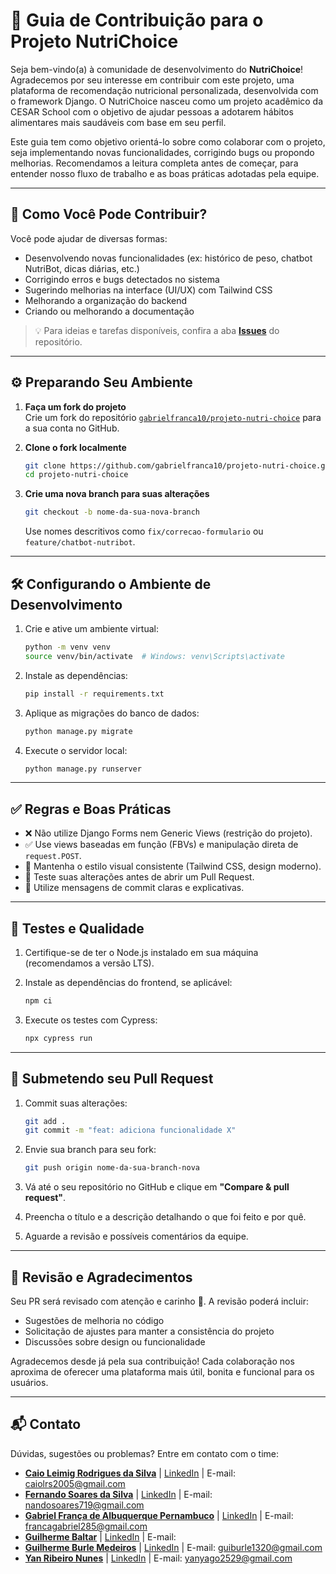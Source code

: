 # 🥗 Guia de Contribuição para o Projeto NutriChoice

Seja bem-vindo(a) à comunidade de desenvolvimento do **NutriChoice**! Agradecemos por seu interesse em contribuir com este projeto, uma plataforma de recomendação nutricional personalizada, desenvolvida com o framework Django. O NutriChoice nasceu como um projeto acadêmico da CESAR School com o objetivo de ajudar pessoas a adotarem hábitos alimentares mais saudáveis com base em seu perfil.

Este guia tem como objetivo orientá-lo sobre como colaborar com o projeto, seja implementando novas funcionalidades, corrigindo bugs ou propondo melhorias. Recomendamos a leitura completa antes de começar, para entender nosso fluxo de trabalho e as boas práticas adotadas pela equipe.

---

## 🚀 Como Você Pode Contribuir?

Você pode ajudar de diversas formas:

- Desenvolvendo novas funcionalidades (ex: histórico de peso, chatbot NutriBot, dicas diárias, etc.)
- Corrigindo erros e bugs detectados no sistema
- Sugerindo melhorias na interface (UI/UX) com Tailwind CSS
- Melhorando a organização do backend
- Criando ou melhorando a documentação

> 💡 Para ideias e tarefas disponíveis, confira a aba [**Issues**](https://github.com/gabrielfranca10/projeto-nutri-choice/issues) do repositório.

---

## ⚙️ Preparando Seu Ambiente

1. **Faça um fork do projeto**  
   Crie um fork do repositório [`gabrielfranca10/projeto-nutri-choice`](https://github.com/gabrielfranca10/projeto-nutri-choice) para a sua conta no GitHub.

2. **Clone o fork localmente**  
   ```bash
   git clone https://github.com/gabrielfranca10/projeto-nutri-choice.git
   cd projeto-nutri-choice
   ```

3. **Crie uma nova branch para suas alterações**  
   ```bash
   git checkout -b nome-da-sua-nova-branch
   ```  
   Use nomes descritivos como `fix/correcao-formulario` ou `feature/chatbot-nutribot`.

---

## 🛠️ Configurando o Ambiente de Desenvolvimento

1. Crie e ative um ambiente virtual:

   ```bash
   python -m venv venv
   source venv/bin/activate  # Windows: venv\Scripts\activate
   ```

2. Instale as dependências:

   ```bash
   pip install -r requirements.txt
   ```

3. Aplique as migrações do banco de dados:

   ```bash
   python manage.py migrate
   ```

4. Execute o servidor local:

   ```bash
   python manage.py runserver
   ```

---

## ✅ Regras e Boas Práticas

- ❌ Não utilize Django Forms nem Generic Views (restrição do projeto).
- ✅ Use views baseadas em função (FBVs) e manipulação direta de `request.POST`.
- 🎨 Mantenha o estilo visual consistente (Tailwind CSS, design moderno).
- 🧪 Teste suas alterações antes de abrir um Pull Request.
- 📝 Utilize mensagens de commit claras e explicativas.

---

## 🧪 Testes e Qualidade

1. Certifique-se de ter o Node.js instalado em sua máquina (recomendamos a versão LTS).

2. Instale as dependências do frontend, se aplicável:

   ```bash
   npm ci
   ```

3. Execute os testes com Cypress:

   ```bash
   npx cypress run
   ```

---

## 📄 Submetendo seu Pull Request

1. Commit suas alterações:

   ```bash
   git add .
   git commit -m "feat: adiciona funcionalidade X"
   ```

2. Envie sua branch para seu fork:

   ```bash
   git push origin nome-da-sua-branch-nova
   ```

3. Vá até o seu repositório no GitHub e clique em **"Compare & pull request"**.

4. Preencha o título e a descrição detalhando o que foi feito e por quê.

5. Aguarde a revisão e possíveis comentários da equipe.

---

## 👥 Revisão e Agradecimentos

Seu PR será revisado com atenção e carinho 💚. A revisão poderá incluir:

- Sugestões de melhoria no código
- Solicitação de ajustes para manter a consistência do projeto
- Discussões sobre design ou funcionalidade

Agradecemos desde já pela sua contribuição! Cada colaboração nos aproxima de oferecer uma plataforma mais útil, bonita e funcional para os usuários.

---

## 📬 Contato

Dúvidas, sugestões ou problemas? Entre em contato com o time:

- [**Caio Leimig Rodrigues da Silva**](https://github.com/caioleimig) | [LinkedIn](https://www.linkedin.com/in/caio-leimig-rodrigues-da-silva/) | E-mail: caiolrs2005@gmail.com
- [**Fernando Soares da Silva**](https://github.com/Fernandosoares10) | [LinkedIn](https://www.linkedin.com/in/fernando-soares-/) |  E-mail: nandosoares719@gmail.com
- [**Gabriel França de Albuquerque Pernambuco**](https://github.com/gabrielfranca10) | [LinkedIn](https://www.linkedin.com/in/gabriel-pernambuco-/) | E-mail: francagabriel285@gmail.com  
- [**Guilherme Baltar**](https://github.com/gcbgoat) | [LinkedIn](https://www.linkedin.com/in/guilherme-cireno-baltar/) | E-mail:
- [**Guilherme Burle Medeiros**](https://github.com/Guilherme-burle) | [LinkedIn](https://www.linkedin.com/in/guilherme-burle/) | E-mail: guiburle1320@gmail.com
- [**Yan Ribeiro Nunes**](https://github.com/yan791) | [LinkedIn](https://www.linkedin.com/in/yan-ribeiro-nunes/) | E-mail: yanyago2529@gmail.com
